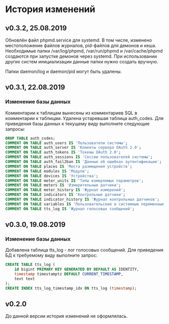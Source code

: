 # История изменений

## v0.3.2, 25.08.2019

Обновлён файл phpmd.service для systemd. В том числе, изменено местоположение файлов журналов, pid-файлов для демонов и кеша. Необходимые папки /var/log/phpmd, /var/run/phpmd и /var/cache/phpmd создаются при запустке демонов через systemd. При использовании других систем инициализации данные папки нужно создать вручную.

Папки daemon/log и daemon/pid могут быть удалены.

## v0.3.1, 22.08.2019

### Изменение базы данных

Комментарии к таблицам вынесены из комментариев SQL в комментарии к таблицам. Удалена устаревшая таблица auth_codes. Для приведения базы данных к текущему виду выполните следующие запросы:
```sql
DROP TABLE auth_codes;
COMMENT ON TABLE auth_users IS 'Пользователи системы';
COMMENT ON TABLE auth_server IS 'Клиенты сервера OAuth 2.0';
COMMENT ON TABLE auth_tokens IS 'Токены OAuth 2.0';
COMMENT ON TABLE auth_sessions IS 'Сессии пользователей системы';
COMMENT ON TABLE auth_fail2ban IS 'Данные об ошибках аутентификации';
COMMENT ON TABLE places IS 'Места размещения устройств';
COMMENT ON TABLE modules IS 'Модули';
COMMENT ON TABLE devices IS 'Устройства';
COMMENT ON TABLE meter_units IS 'Типы измеряемых параметров';
COMMENT ON TABLE meters IS 'Измерительные датчики';
COMMENT ON TABLE meter_history IS 'Журнал измерений';
COMMENT ON TABLE indicators IS 'Контрольные датчики';
COMMENT ON TABLE indicator_history IS 'Журнал контрольных датчиков';
COMMENT ON TABLE variables IS 'Пользовательские и системные переменные';
COMMENT ON TABLE tts_log IS 'Журнал голосовых сообщений';
```

## v0.3.0, 19.08.2019

### Изменение базы данных

Добавлена таблица tts_log - лог голосовых сообщений. Для приведения БД к требуемому виду выполните запрос:
```sql
CREATE TABLE tts_log (
    id bigint PRIMARY KEY GENERATED BY DEFAULT AS IDENTITY,
    timestamp timestamptz DEFAULT CURRENT_TIMESTAMP,
    text text
);
CREATE INDEX tts_log_timestamp_idx ON tts_log (timestamp);
```

## v0.2.0

До данной версии история изменений не оформлялась.